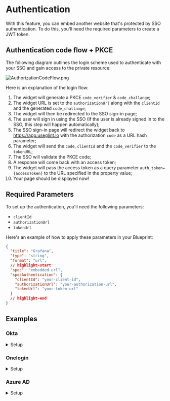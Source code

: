# Authentication

With this feature, you can embed another website that's protected by SSO authentication.
To do this, you'll need the required parameters to create a JWT token.

## Authentication code flow + PKCE

The following diagram outlines the login scheme used to authenticate with your SSO and gain access to the private resource:

![AuthorizationCodeFlow.png](/img/software-catalog/widgets/embedded-url/AuthorizationCodeFlow.png)

Here is an explanation of the login flow:

1. The widget will generate a PKCE `code_verifier` & `code_challange`;
2. The widget URL is set to the `authorizationUrl` along with the `clientId` and the generated `code_challange`;
3. The widget will then be redirected to the SSO sign-in page;
4. The user will sign in using the SSO (If the user is already signed in to the SSO, this step will happen automatically);
5. The SSO sign-in page will redirect the widget back to https://app.useglint.io with the authorization `code` as a URL hash parameter;
6. The widget will send the `code`, `clientId` and the `code_verifier` to the `tokenURL`;
7. The SSO will validate the PKCE code;
8. A response will come back with an access token;
9. The widget will pass the access token as a query parameter `auth_token={accessToken}` to the URL specified in the property value;
10. Your page should be displayed now!

## Required Parameters

To set up the authentication, you'll need the following parameters:

- `clientId`
- `authorizationUrl`
- `tokenUrl`

Here's an example of how to apply these parameters in your Blueprint:

```json showLineNumbers
{
  "title": "Grafana",
  "type": "string",
  "format": "url",
  // highlight-start
  "spec": "embedded-url",
  "specAuthentication": {
    "clientId": "your-client-id",
    "authorizationUrl": "your-authorization-url",
    "tokenUrl": "your-token-url"
  }
  // highlight-end
}
```

## Examples

### Okta

<details>
<summary>Setup</summary>

**Steps:**

1. Follow the steps in [Okta's documentation](https://developer.okta.com/docs/guides/implement-grant-type/authcodepkce/main/) to create an Application in your Okta Organization;
2. Make sure the Glint host is in the `Redirect Uris`:
   1. Go to Applications -> The application you just created -> Login;
   2. Add `https://app.useglint.io` as a Sign-in redirect URI.
3. Enable IFrame for Sign-In Page:
   1. Go to Customizations -> Other;
   2. Scroll to "IFrame Embedding" and enable it.

<br />

**Configure Grafana with OAuth & Glint embedding**
:::note
The following example is just for illustration purposes and may not reflect the actual URLs and client IDs used in
your Okta setup.

Based on Grafana docs for [JWT Configuration](https://grafana.com/docs/grafana/latest/setup-grafana/configure-security/configure-authentication/jwt/) & [OAuth Configuration](https://grafana.com/docs/grafana/latest/setup-grafana/configure-security/configure-authentication/generic-oauth/)

:::

```ini showLineNumbers
[security] ;Required for the embedding
allow_embedding = true

[auth.jwt] ;Required for the embedding
...
jwk_set_url = https://{your-okta-org}.okta.com/oauth2/default/v1/keys
expected_claims = {"iss": "https://{your-okta-org}.okta.com", "aud": "https://{your-okta-org}.okta.com"}
url_login = true
...

[auth.generic_oauth] ;Regular OAuth authentication
...
client_id = {CLIENT_ID}
client_secret = {CLIENT_SECRET}
auth_url = https://{your-okta-org}.okta.com/oauth2/v1/authorize
token_url = https://{your-okta-org}.okta.com/oauth2/v1/token
api_url = https://{your-okta-org}.okta.com/oauth2/v1/userinfo
enable_login_token = true
use_pkce = true
...
```

**Troubleshooting**

- "_Okta 400 Bad Request_"
  - Check that you used the correct authorizationUrl & clientId;
  - Check that your application is activated.
- "_Okta 400 Bad Request displayed. Your request resulted in an error. The 'redirect_uri' parameter must be a Login redirect URI in the client app settings_".
  - Make sure you entered https://app.useglint.io as a Sign-in redirect URI for your application as mentioned in the steps above.
- "_refused to connect._"
  - Make sure you enabled "IFrame Embedding" as mentioned in the steps above.
- "_Could not fetch your auth token._"
  - Make sure your tokenUrl is the correct url.

</details>

### Onelogin

<details>
<summary>Setup</summary>

**Steps:**

1. Follow steps 1 & 2 in [Onelogin's documentation](https://onelogin.service-now.com/support?id=kb_article&sys_id=143e6c13dbfd0450ca1c400e0b9619d6#add) to add an OpenId Connect (OIDC) application in your Onelogin organization;
2. Make sure the Glint host is in the `Redirect URIs`:
   1. Go to Applications -> The application you just added -> Configuration;
   2. Add `https://app.useglint.io` as a Redirect URI.

<br />

**Configure Grafana with OAuth & Glint embedding**
:::note
The following example is just for illustration purposes and may not reflect the actual URLs and client IDs used in
your Onelogin setup.

Based on Grafana docs for [JWT Configuration](https://grafana.com/docs/grafana/latest/setup-grafana/configure-security/configure-authentication/jwt/) & [OAuth Configuration](https://grafana.com/docs/grafana/latest/setup-grafana/configure-security/configure-authentication/generic-oauth/)

:::

```ini showLineNumbers
[security] ;Required for the embedding
allow_embedding = true

[auth.jwt] ;Required for the embedding
...
jwk_set_url = https://{your-onelogin-org}.onelogin.com/oidc/2/certs
expected_claims = {"iss": "https://{your-onelogin-org}/oidc/2"}
url_login = true
...

[auth.generic_oauth] ;Regular OAuth authentication
...
client_id = {CLIENT_ID}
client_secret = {CLIENT_SECRET}
auth_url = https://{your-onelogin-org}.onelogin.com/oidc/2/auth
token_url = https://{your-onelogin-org}.onelogin.com/oidc/2/token
api_url = https://{your-onelogin-org}.onelogin.com/oidc/2/me
enable_login_token = true
use_pkce = true
...
```

**Troubleshoot**

- "_unrecognized route or not allowed method_"
  - Check that you used the correct authorizationUrl.
- "_client is invalid_"
  - Check that you used the correct clientId.
- "_redirect_uri did not match any client's registered redirect_uris_".
  - Make sure you entered https://app.useglint.io as a Redirect URI for your application as mentioned in the steps above.
- "_Could not fetch your auth token._"
  - Make sure your tokenUrl is the correct URL.

</details>

### Azure AD

<details>
<summary>Setup</summary>

**Steps:**

1. Follow the [Register an application](https://learn.microsoft.com/en-us/azure/active-directory/develop/quickstart-register-app#register-an-application) steps in Azure Documentation to add an application in your Azure subscription;
2. Follow the [Add a redirect URI](https://learn.microsoft.com/en-us/azure/active-directory/develop/quickstart-register-app#add-a-redirect-uri) steps in Azure documentation to add `https://app.useglint.io` as a Redirect URI;
3. Follow the [Configure platform settings](https://learn.microsoft.com/en-us/azure/active-directory/develop/quickstart-register-app#configure-platform-settings) to configure your application as `Single-page application`;
4. Add a custom scope to your new application:

   1. In your application click on the Expose an API button on the left sidebar;

   2. Click on the `Add a scope` button to add a scope that will allow Admins and users to consent `Read User`;
      ![Azure AD Scope](/img/software-catalog/widgets/embedded-url/AzureAdScope.png)

   3. Add the scope you just created under the `Authorization Scope` field in the property in your blueprint inside Glint.
      ```json showLineNumbers
      ...
      "schema": {
        "properties": {
          "ff": {
            "type": "string",
            "title": "ff",
            "format": "url",
            "spec": "embedded-url",
            "specAuthentication": {
              "authorizationUrl": "https://app.com",
              "tokenUrl": "https://app.com",
              "clientId": "1234",
              // highlight-start
              "authorizationScope": [
                "api://xxxx-xxxx-xxxx-xxxx-xxxx/user.read"
              ]
              // highlight-end
            }
          }
        }
      }
      ...
      ```

<br />

**Configure Grafana with OAuth & Glint embedding**
:::note
The following example is just for illustration purposes and may not reflect the actual URLs and client IDs used in
your Azure AD setup.

Based on Grafana docs for [JWT Configuration](https://grafana.com/docs/grafana/latest/setup-grafana/configure-security/configure-authentication/jwt/) & [Azure AD Configuration](https://grafana.com/docs/grafana/latest/setup-grafana/configure-security/configure-authentication/azuread/)

:::

```ini showLineNumbers
[security] ;Required for the embedding
allow_embedding = true

[auth.jwt] ;Required for the embedding
...
email_claim = preferred_username
username_claim = preferred_username
jwk_set_url = "https://login.microsoftonline.com/common/discovery/v2.0/keys"
expect_claims = {"iss": "https://login.microsoftonline.com/{YOUR_APPLICATION_UUID}/v2.0"}
url_login = true
...

[auth.azuread] ;Regular Azure AD authentication
...
client_id = {CLIENT_ID}
client_secret = {CLIENT_SECRET}
auth_url = "https://login.microsoftonline.com/{YOUR_APPLICATION_UUID}/oauth2/v2.0/authorize"
token_url = "https://login.microsoftonline.com/{YOUR_APPLICATION_UUID}/oauth2/v2.0/token"
allowed_domains = "{my-domain}.com"
use_pkce = true
...
```

**Troubleshoot**

- "_Could not fetch your auth token._"
  - Make sure your tokenUrl is the correct URL.

</details>
